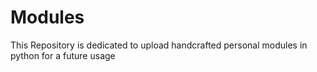 # Modules
This Repository is dedicated to upload handcrafted personal modules in python for a future usage 
